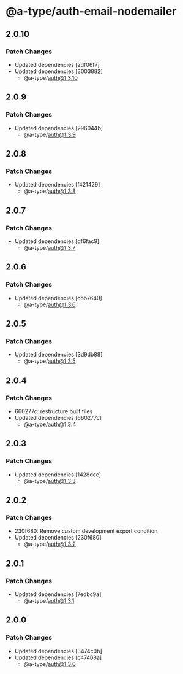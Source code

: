 # @a-type/auth-email-nodemailer

## 2.0.10

### Patch Changes

- Updated dependencies [2df06f7]
- Updated dependencies [3003882]
  - @a-type/auth@1.3.10

## 2.0.9

### Patch Changes

- Updated dependencies [296044b]
  - @a-type/auth@1.3.9

## 2.0.8

### Patch Changes

- Updated dependencies [f421429]
  - @a-type/auth@1.3.8

## 2.0.7

### Patch Changes

- Updated dependencies [df6fac9]
  - @a-type/auth@1.3.7

## 2.0.6

### Patch Changes

- Updated dependencies [cbb7640]
  - @a-type/auth@1.3.6

## 2.0.5

### Patch Changes

- Updated dependencies [3d9db88]
  - @a-type/auth@1.3.5

## 2.0.4

### Patch Changes

- 660277c: restructure built files
- Updated dependencies [660277c]
  - @a-type/auth@1.3.4

## 2.0.3

### Patch Changes

- Updated dependencies [1428dce]
  - @a-type/auth@1.3.3

## 2.0.2

### Patch Changes

- 230f680: Remove custom development export condition
- Updated dependencies [230f680]
  - @a-type/auth@1.3.2

## 2.0.1

### Patch Changes

- Updated dependencies [7edbc9a]
  - @a-type/auth@1.3.1

## 2.0.0

### Patch Changes

- Updated dependencies [3474c0b]
- Updated dependencies [c47468a]
  - @a-type/auth@1.3.0
